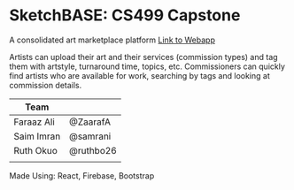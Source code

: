# SketchBASE: CS499 Capstone
A consolidated art marketplace platform
[Link to Webapp](https://zaarafa.github.io/SketchBASE/#/)

Artists can upload their art and their services (commission types) and tag them with artstyle, turnaround time, topics, etc. Commissioners can quickly find artists who are available for work, searching by tags and looking at commission details.

| Team |  |
|-----------|------------|
| Faraaz Ali | @ZaarafA |
| Saim Imran | @samrani  |
| Ruth Okuo | @ruthbo26 |
|| ||

Made Using: React, Firebase, Bootstrap
